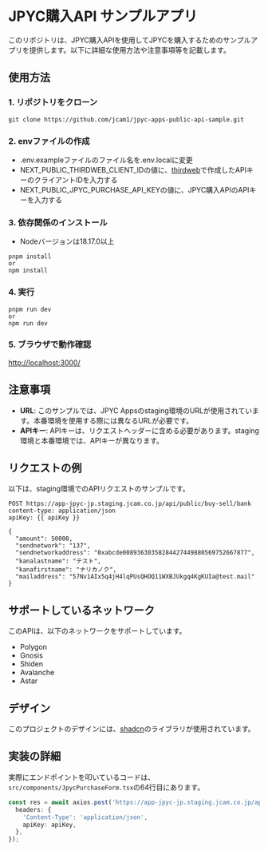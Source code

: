 # JPYC購入API サンプルアプリ

このリポジトリは、JPYC購入APIを使用してJPYCを購入するためのサンプルアプリを提供します。以下に詳細な使用方法や注意事項等を記載します。

## 使用方法

### 1. リポジトリをクローン
```
git clone https://github.com/jcam1/jpyc-apps-public-api-sample.git
```

### 2. envファイルの作成
- .env.exampleファイルのファイル名を.env.localに変更
- NEXT_PUBLIC_THIRDWEB_CLIENT_IDの値に、[thirdweb](https://portal.thirdweb.com/api-keys/create)で作成したAPIキーのクライアントIDを入力する
- NEXT_PUBLIC_JPYC_PURCHASE_API_KEYの値に、JPYC購入APIのAPIキーを入力する

### 3. 依存関係のインストール
- Nodeバージョンは18.17.0以上
```
pnpm install
or
npm install
```

### 4. 実行
```
pnpm run dev
or
npm run dev
```

### 5. ブラウザで動作確認
[http://localhost:3000/](http://localhost:3000/)

## 注意事項

- **URL**: このサンプルでは、JPYC Appsのstaging環境のURLが使用されています。本番環境を使用する際には異なるURLが必要です。
- **APIキー**: APIキーは、リクエストヘッダーに含める必要があります。staging環境と本番環境では、APIキーが異なります。

## リクエストの例

以下は、staging環境でのAPIリクエストのサンプルです。

```http
POST https://app-jpyc-jp.staging.jcam.co.jp/api/public/buy-sell/bank
content-type: application/json
apiKey: {{ apiKey }}

{
  "amount": 50000,
  "sendnetwork": "137",
  "sendnetworkaddress": "0xabcde00893630358284427449880569752667877",
  "kanalastname": "テスト",
  "kanafirstname": "ナリカノク",
  "mailaddress": "57Nv1AIx5q4jH4lqPUsQHOQ11WXBJUkgq4KgKUIa@test.mail"
}
```

## サポートしているネットワーク

このAPIは、以下のネットワークをサポートしています。

- Polygon
- Gnosis
- Shiden
- Avalanche
- Astar

## デザイン

このプロジェクトのデザインには、[shadcn](https://ui.shadcn.com/)のライブラリが使用されています。

## 実装の詳細

実際にエンドポイントを叩いているコードは、`src/components/JpycPurchaseForm.tsx`の64行目にあります。

```typescript
const res = await axios.post('https://app-jpyc-jp.staging.jcam.co.jp/api/public/buy-sell/bank', values, {
  headers: {
    'Content-Type': 'application/json',
    apiKey: apiKey,
  },
});
```
